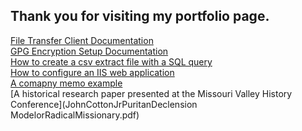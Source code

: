 ## Thank you for visiting my portfolio page.

[File Transfer Client Documentation](FileTransferDoc.pdf)\
[GPG Encryption Setup Documentation](GPGEncryptionDoc.pdf)\
[How to create a csv extract file with a SQL query](SSISPackageCSVExtract.pdf)\
[How to configure an IIS web application](HowtoConfigureanIISWebApplication.pdf)\
[A comapny memo example](CompanyMemo.pdf)\
[A historical research paper presented at the Missouri Valley History Conference](JohnCottonJrPuritanDeclension ModelorRadicalMissionary.pdf)
